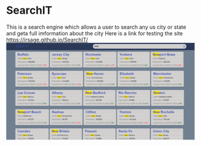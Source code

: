 # SearchIT
This is a search engine which allows a user to search any us city or state and geta full imformation about the city
Here is a link for testing the site https://irsage.github.io/SearchIT/
![output file](output.jpg)
